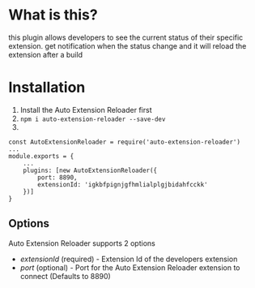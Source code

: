 # What is this?

this plugin allows developers to see the current status of their specific extension. get notification when the status change and it will reload the extension  after a build

# Installation

1. Install the Auto Extension Reloader first
2. `npm i auto-extension-reloader --save-dev`
3. 
```
const AutoExtensionReloader = require('auto-extension-reloader')
...
module.exports = {
    ...
    plugins: [new AutoExtensionReloader({
        port: 8890,
        extensionId: 'igkbfpignjgfhmlialplgjbidahfcckk'
    })]
}
```

## Options

Auto Extension Reloader supports 2 options

* *extensionId* (required) - Extension Id of the developers extension
* *port* (optional) - Port for the Auto Extension Reloader extension to connect (Defaults to 8890)